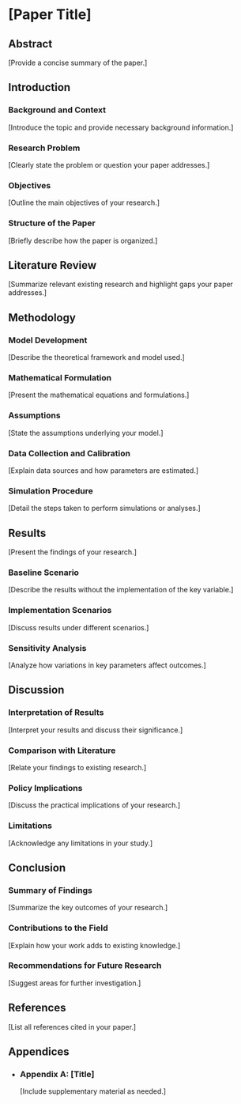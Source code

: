 # [Paper Title]

## **Abstract**

[Provide a concise summary of the paper.]

## **Introduction**

### **Background and Context**

[Introduce the topic and provide necessary background information.]

### **Research Problem**

[Clearly state the problem or question your paper addresses.]

### **Objectives**

[Outline the main objectives of your research.]

### **Structure of the Paper**

[Briefly describe how the paper is organized.]

## **Literature Review**

[Summarize relevant existing research and highlight gaps your paper addresses.]

## **Methodology**

### **Model Development**

[Describe the theoretical framework and model used.]

### **Mathematical Formulation**

[Present the mathematical equations and formulations.]

### **Assumptions**

[State the assumptions underlying your model.]

### **Data Collection and Calibration**

[Explain data sources and how parameters are estimated.]

### **Simulation Procedure**

[Detail the steps taken to perform simulations or analyses.]

## **Results**

[Present the findings of your research.]

### **Baseline Scenario**

[Describe the results without the implementation of the key variable.]

### **Implementation Scenarios**

[Discuss results under different scenarios.]

### **Sensitivity Analysis**

[Analyze how variations in key parameters affect outcomes.]

## **Discussion**

### **Interpretation of Results**

[Interpret your results and discuss their significance.]

### **Comparison with Literature**

[Relate your findings to existing research.]

### **Policy Implications**

[Discuss the practical implications of your research.]

### **Limitations**

[Acknowledge any limitations in your study.]

## **Conclusion**

### **Summary of Findings**

[Summarize the key outcomes of your research.]

### **Contributions to the Field**

[Explain how your work adds to existing knowledge.]

### **Recommendations for Future Research**

[Suggest areas for further investigation.]

## **References**

[List all references cited in your paper.]

## **Appendices**

- ### **Appendix A: [Title]**

  [Include supplementary material as needed.]
